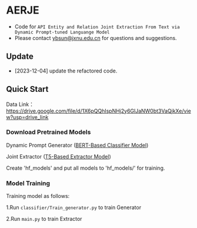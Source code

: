 # AERJE

- Code for ``API Entity and Relation Joint Extraction From Text via Dynamic Prompt-tuned Languange Model``
- Please contact ybsun@jxnu.edu.cn for questions and suggestions.

## Update
- [2023-12-04] update the refactored code.

## Quick Start

Data Link：https://drive.google.com/file/d/1X6pQQhIspNHj2y6GlJaNW0bt3VaQjkXe/view?usp=drive_link

### Download Pretrained Models
Dynamic Prompt Generator ([BERT-Based Classifier Model](https://huggingface.co/bert-base-uncased))

Joint Extractor ([T5-Based Extractor Model](https://drive.google.com/file/d/15OFkWw8kJA1k2g_zehZ0pxcjTABY2iF1/view))

Create 'hf_models' and put all models to 'hf_models/' for training.

### Model Training

Training model as follows:

1.Run `classifier/Train_generator.py` to train Generator

2.Run `main.py` to train Extractor
